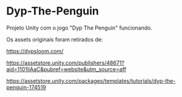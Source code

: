 # Dyp-The-Penguin

Projeto Unity com o jogo "Dyp The Penguin" funcionando.  

  
Os assets originais foram retirados de:  

https://dypsloom.com/  


https://assetstore.unity.com/publishers/48671?aid=1101liAaC&pubref=website&utm_source=aff

https://assetstore.unity.com/packages/templates/tutorials/dyp-the-penguin-174519  



